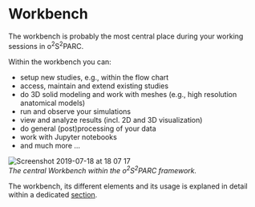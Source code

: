 # Workbench

The workbench is probably the most central place during your working sessions in o<sup>2</sup>S<sup>2</sup>PARC.

Within the workbench you can:

* setup new studies, e.g., within the flow chart
* access, maintain and extend existing studies
* do 3D solid modeling and work with meshes (e.g., high resolution anatomical models)
* run and observe your simulations
* view and analyze results (incl. 2D and 3D visualization)
* do general (post)processing of your data
* work with Jupyter notebooks
* and much more ...

![Screenshot 2019-07-18 at 18 07 17](https://user-images.githubusercontent.com/32800795/61473588-f6a17900-a986-11e9-8840-a3d19c2ac2c9.png)<br/>
*The central Workbench within the o<sup>2</sup>S<sup>2</sup>PARC framework.*

The workbench, its different elements and its usage is explaned in detail within a dedicated [section](/docs/platform_introduction/workbench/navigation.md).